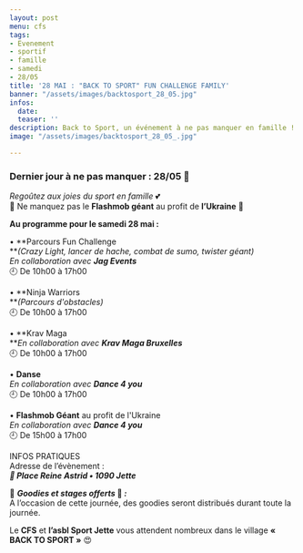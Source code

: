 ```yaml
---
layout: post
menu: cfs
tags:
- Evenement
- sportif
- famille
- samedi
- 28/05
title: '28 MAI : "BACK TO SPORT" FUN CHALLENGE FAMILY'
banner: "/assets/images/backtosport_28_05.jpg"
infos:
  date: 
  teaser: ''
description: Back to Sport, un événement à ne pas manquer en famille !
image: "/assets/images/backtosport_28_05_.jpg"

---
```

### Dernier jour à ne pas manquer : 28/05 🤩

_Regoûtez aux joies du sport en famille_ 💕  
💙 Ne manquez pas le **Flashmob géant** au profit de **l’Ukraine** 💛

**Au programme pour le samedi 28 mai :**

• **Parcours Fun Challenge   
**_(Crazy Light, lancer de hache, combat de sumo, twister géant)_  
_En collaboration avec **Jag Events**_  
🕘 De 10h00 à 17h00

• **Ninja Warriors  
**_(Parcours d'obstacles)_  
🕘 De 10h00 à 17h00

• **Krav Maga  
**_En collaboration avec **Krav Maga Bruxelles**_  
🕘 De 10h00 à 17h00

• **Danse**  
_En collaboration avec **Dance 4 you**_  
🕘 De 10h00 à 17h00

• **Flashmob Géant** au profit de l'Ukraine  
_En collaboration avec **Dance 4 you**_  
🕘 De 15h00 à 17h00

INFOS PRATIQUES  
Adresse de l’évènement :  
**_📍 Place Reine Astrid • 1090 Jette_**

🎁 **_Goodies et stages offerts_ 🤩 _:_**  
A l’occasion de cette journée, des goodies seront distribués durant toute la journée.

Le **CFS** et **l’asbl Sport Jette** vous attendent nombreux dans le village **« BACK TO SPORT »** 😍